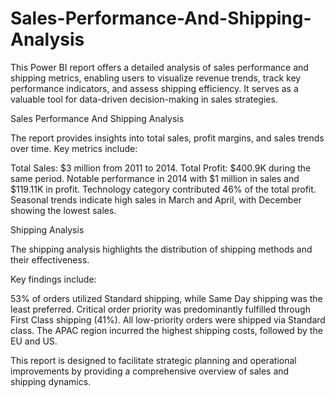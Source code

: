 # Sales-Performance-And-Shipping-Analysis
This Power BI report offers a detailed analysis of sales performance and shipping metrics, enabling users to visualize revenue trends, track key performance indicators, and assess shipping efficiency. It serves as a valuable tool for data-driven decision-making in sales strategies. 

Sales Performance And Shipping Analysis

The report provides insights into total sales, profit margins, and sales trends over time.
Key metrics include:

Total Sales: $3 million from 2011 to 2014.
Total Profit: $400.9K during the same period.
Notable performance in 2014 with $1 million in sales and $119.11K in profit.
Technology category contributed 46% of the total profit.
Seasonal trends indicate high sales in March and April, with December showing the lowest sales.

Shipping Analysis

The shipping analysis highlights the distribution of shipping methods and their effectiveness.

Key findings include:

53% of orders utilized Standard shipping, while Same Day shipping was the least preferred.
Critical order priority was predominantly fulfilled through First Class shipping (41%).
All low-priority orders were shipped via Standard class.
The APAC region incurred the highest shipping costs, followed by the EU and US.

This report is designed to facilitate strategic planning and operational improvements by providing a comprehensive overview of sales and shipping dynamics.



